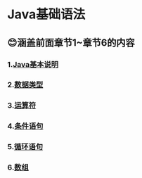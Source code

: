 # Java基础语法  
## 😊涵盖前面章节1~章节6的内容   
### 1.[Java基本说明](章节1.md)   
### 2.[数据类型](章节2.md)    
### 3.[运算符](章节3.md)   
### 4.[条件语句](章节4.md)    
### 5.[循环语句](章节5.md)   
### 6.[数组](章节6.md)    
  
 
